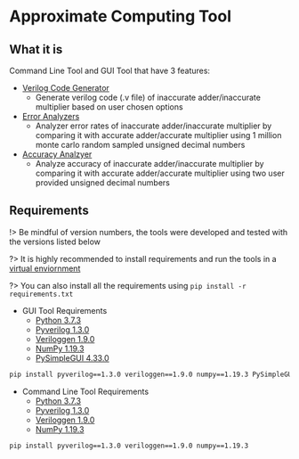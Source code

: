 # Approximate Computing Tool <!-- {docsify-ignore} -->

## What it is

Command Line Tool and GUI Tool that have 3 features:

- [Verilog Code Generator](using_gui_tool.md#verilog-code-generator)
  - Generate verilog code (.v file) of inaccurate adder/inaccurate multiplier based on user chosen options
- [Error Analyzers](using_gui_tool.md#error-analzyer)
  - Analyzer error rates of inaccurate adder/inaccurate multiplier by comparing it with accurate adder/accurate multiplier using 1 million monte carlo random sampled unsigned decimal numbers
- [Accuracy Analzyer](using_gui_tool.md#accuracy-analzyer)
  - Analyze accuracy of inaccurate adder/inaccurate multiplier by comparing it with accurate adder/accurate multiplier using two user provided unsigned decimal numbers

## Requirements

!> Be mindful of version numbers, the tools were developed and tested with the versions listed below

?> It is highly recommended to install requirements and run the tools in a [virtual enviornment](https://docs.python.org/3/tutorial/venv.html)

?> You can also install all the requirements using `pip install -r requirements.txt`

- GUI Tool Requirements
  - [Python 3.7.3](https://www.python.org/downloads/release/python-373)
  - [Pyverilog 1.3.0](https://github.com/PyHDI/Pyverilog)
  - [Veriloggen 1.9.0](https://github.com/PyHDI/veriloggen)
  - [NumPy 1.19.3](https://numpy.org)
  - [PySimpleGUI 4.33.0](https://pysimplegui.readthedocs.io/en/latest)

```bash
pip install pyverilog==1.3.0 veriloggen==1.9.0 numpy==1.19.3 PySimpleGUI==4.33.0
```

- Command Line Tool Requirements
  - [Python 3.7.3](https://www.python.org/downloads/release/python-373)
  - [Pyverilog 1.3.0](https://github.com/PyHDI/Pyverilog)
  - [Veriloggen 1.9.0](https://github.com/PyHDI/veriloggen)
  - [NumPy 1.19.3](https://numpy.org)

```bash
pip install pyverilog==1.3.0 veriloggen==1.9.0 numpy==1.19.3
```
